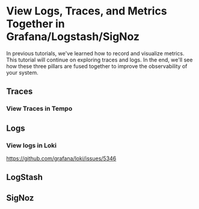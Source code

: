 # View Logs, Traces, and Metrics Together in Grafana/Logstash/SigNoz

In previous tutorials, we've learned how to record and visualize metrics. This tutorial will continue on exploring traces and logs. In the end, we'll see how these three pillars are fused together to improve the observability of your system.

## Traces

### View Traces in Tempo

## Logs

### View logs in Loki

https://github.com/grafana/loki/issues/5346

## LogStash

## SigNoz